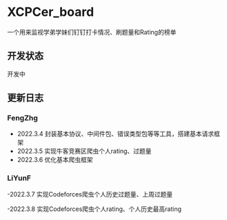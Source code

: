 # XCPCer_board
一个用来监视学弟学妹们钉钉打卡情况、刷题量和Rating的榜单



## 开发状态

开发中



## 更新日志

### FengZhg

- 2022.3.4 封装基本协议、中间件包、错误类型包等等工具，搭建基本请求框架
- 2022.3.5 实现牛客竞赛区爬虫个人rating、过题量
- 2022.3.6 优化基本爬虫框架



### LiYunF

-2022.3.7 实现Codeforces爬虫个人历史过题量、上周过题量

-2022.3.8 实现Codeforces爬虫个人rating、个人历史最高rating

